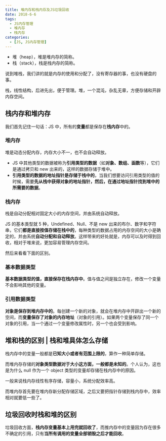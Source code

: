 ```yaml
---
title: 堆内存和栈内存及JS垃圾回收
date: 2018-6-6
tags:
  - JS内存管理
  - 堆内存
  - 栈内存
categories:
  - [JS, JS内存管理]
---
```


- 堆（heap），堆是堆内存的简称。
- 栈（stack），栈是栈内存的简称。

说到堆栈，我们讲的就是内存的使用和分配了，没有寄存器的事，也没有硬盘的事。

栈，线性结构，后进先出，便于管理。堆，一个混沌，杂乱无章，方便存储和开辟内存空间。

## 栈内存和堆内存

我们首先记住一句话：JS 中，所有的**变量**都是保存在**栈内存**中的。

### 堆内存

堆是动态分配内存，内存大小不一，也不会自动释放。

- JS 中其他类型的数据被称为**引用类型的数据**（如**对象、数组、函数**等），它们是通过拷贝和 new 出来的，这样的数据存储于堆中。
- **引用类型的数据的地址指针是存储于栈中的**，当我们想要访问引用类型的值的时候，需要**先从栈中获得对象的地址指针，然后，在通过地址指针找到堆中的所需要的数据**。

### 栈内存

栈是自动分配相对固定大小的内存空间，并由系统自动释放。

JS 的基本类型就 5 种，Undefined、Null、不是 new 出来的布尔、数字和字符串，它们**都是直接按值存储在栈中的**，每种类型的数据占用的内存空间的大小是确定的，并由系统**自动分配和自动释放**。这样带来的好处就是，内存可以及时得到回收，相对于堆来说，更加容易管理内存空间。

然后来看看下面的区别。

### 基本数据类型

**基本数据类型的值，直接保存在栈内存中**。值与值之间是独立存在，修改一个变量不会影响其他的变量。

### 引用数据类型

**对象是保存到堆内存中的**。每创建一个新的对象，就会在堆内存中开辟出一个新的空间，而**变量保存了对象的内存地址**（对象的引用）。如果两个变量保存了同一个对象的引用，当一个通过一个变量修改属性时，另一个也会受到影响。

## 堆和栈的区别 | 栈和堆具体怎么存储

栈内存中的变量一般都是**已知大小或者有范围上限的**，算作一种简单存储。

而堆内存存储的**对象类型数据对于大小这方面，一般都是未知的**。个人认为，这也是为什么 null 作为一个 object 类型的变量却存储在栈内存中的原因。

一般来说栈内存线性有序存储，容量小，系统分配效率高。

而堆内存首先要在堆内存新分配存储区域，之后又要把指针存储到栈内存中，效率相对就要低一些了。

## 垃圾回收时栈和堆的区别

垃圾回收方面，**栈内存变量基本上用完就回收了**，而推内存中的变量因为存在很多不确定的引用，只有**当所有调用的变量全部销毁之后才能回收**。
